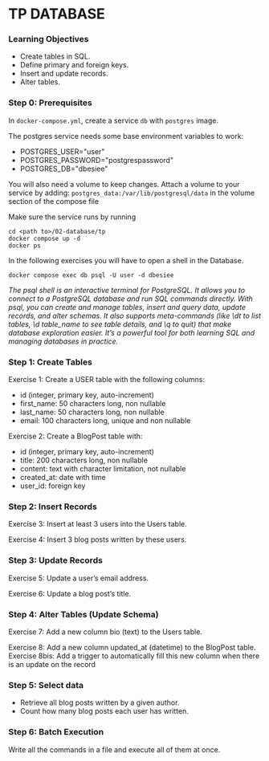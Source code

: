 # TP DATABASE

### Learning Objectives
- Create tables in SQL.
- Define primary and foreign keys.
- Insert and update records.
- Alter tables.

### Step 0: Prerequisites

In `docker-compose.yml`, create a service `db` with `postgres` image.

The postgres service needs some base environment variables to work:
- POSTGRES_USER="user"
- POSTGRES_PASSWORD="postgrespassword"
- POSTGRES_DB="dbesiee"

You will also need a volume to keep changes. Attach a volume to your service by adding: `postgres_data:/var/lib/postgresql/data` in the volume section of the compose file

Make sure the service runs by running
```
cd <path to>/02-database/tp
docker compose up -d
docker ps
```

In the following exercises you will have to open a shell in the Database.

```
docker compose exec db psql -U user -d dbesiee
```

_The psql shell is an interactive terminal for PostgreSQL. 
It allows you to connect to a PostgreSQL database and run SQL commands directly. 
With psql, you can create and manage tables, insert and query data, update records, and alter schemas. It also supports meta-commands (like \dt to list tables, \d table_name to see table details, and \q to quit) that make database exploration easier. It’s a powerful tool for both learning SQL and managing databases in practice._

### Step 1: Create Tables

Exercise 1: Create a USER table with the following columns:
- id (integer, primary key, auto-increment)
- first_name: 50 characters long, non nullable 
- last_name: 50 characters long, non nullable
- email: 100 characters long, unique and non nullable

Exercise 2: Create a BlogPost table with:
- id (integer, primary key, auto-increment)
- title: 200 characters long, non nullable
- content: text with character limitation, not nullable
- created_at: date with time
- user_id: foreign key

### Step 2: Insert Records

Exercise 3: Insert at least 3 users into the Users table.

Exercise 4: Insert 3 blog posts written by these users.

### Step 3: Update Records

Exercise 5: Update a user’s email address.

Exercise 6: Update a blog post’s title.

### Step 4: Alter Tables (Update Schema)

Exercise 7: Add a new column bio (text) to the Users table.

Exercise 8: Add a new column updated_at (datetime) to the BlogPost table.
Exercise 8bis: Add a trigger to automatically fill this new column when there is an update on the record

### Step 5: Select data
- Retrieve all blog posts written by a given author.
- Count how many blog posts each user has written.

### Step 6: Batch Execution

Write all the commands in a file and execute all of them at once.